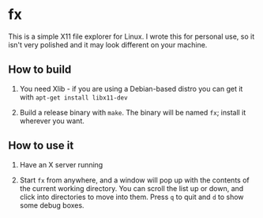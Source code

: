 # fx

This is a simple X11 file explorer for Linux. I wrote this for personal use, so it
isn't very polished and it may look different on your machine.

## How to build

1. You need Xlib - if you are using a Debian-based distro you can get it with `apt-get install libx11-dev`

2. Build a release binary with `make`. The binary will be named `fx`; install it wherever you want.

## How to use it

1. Have an X server running

2. Start `fx` from anywhere, and a window will pop up with the contents of the current working directory.
   You can scroll the list up or down, and click into directories to move into them. Press `q` to quit
   and `d` to show some debug boxes.
